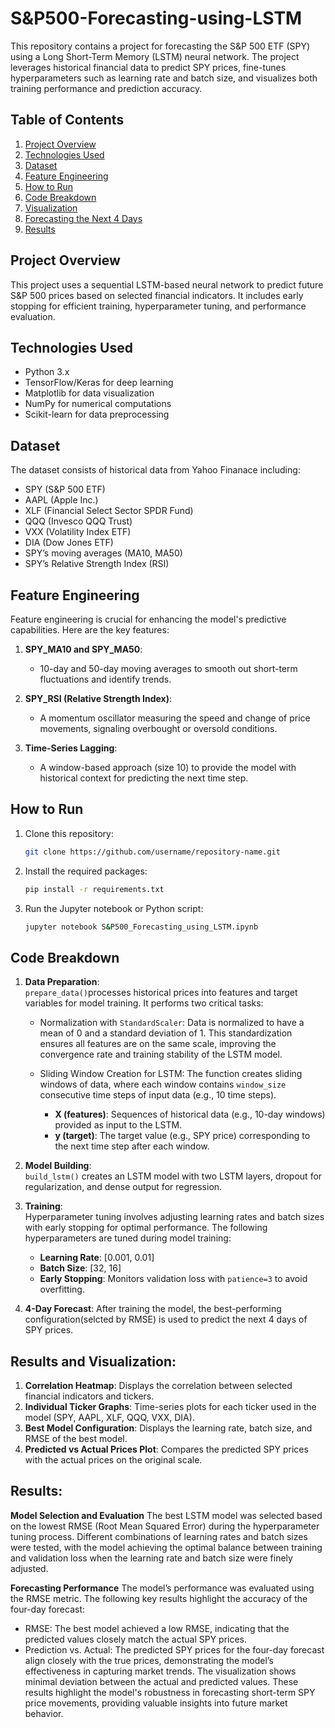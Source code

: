 # S&P500-Forecasting-using-LSTM

This repository contains a project for forecasting the S&P 500 ETF (SPY) using a Long Short-Term Memory (LSTM) neural network. The project leverages historical financial data to predict SPY prices, fine-tunes hyperparameters such as learning rate and batch size, and visualizes both training performance and prediction accuracy.

## Table of Contents
1. [Project Overview](#project-overview)  
2. [Technologies Used](#technologies-used)  
3. [Dataset](#dataset)  
4. [Feature Engineering](#feature-engineering)  
5. [How to Run](#how-to-run)  
6. [Code Breakdown](#code-breakdown)  
7. [Visualization](#visualization)  
8. [Forecasting the Next 4 Days](#forecasting-the-next-4-days)  
9. [Results](#results)  

## Project Overview
This project uses a sequential LSTM-based neural network to predict future S&P 500 prices based on selected financial indicators. It includes early stopping for efficient training, hyperparameter tuning, and performance evaluation.

## Technologies Used
- Python 3.x
- TensorFlow/Keras for deep learning
- Matplotlib for data visualization
- NumPy for numerical computations
- Scikit-learn for data preprocessing

## Dataset
The dataset consists of historical data from Yahoo Finanace including:
- SPY (S&P 500 ETF)  
- AAPL (Apple Inc.)  
- XLF (Financial Select Sector SPDR Fund)  
- QQQ (Invesco QQQ Trust)  
- VXX (Volatility Index ETF)  
- DIA (Dow Jones ETF)
- SPY’s moving averages (MA10, MA50)  
- SPY’s Relative Strength Index (RSI)


## Feature Engineering
Feature engineering is crucial for enhancing the model's predictive capabilities. Here are the key features:

1. **SPY_MA10 and SPY_MA50**:  
   - 10-day and 50-day moving averages to smooth out short-term fluctuations and identify trends.
   
2. **SPY_RSI (Relative Strength Index)**:  
   - A momentum oscillator measuring the speed and change of price movements, signaling overbought or oversold conditions.
   
3. **Time-Series Lagging**:  
   - A window-based approach (size 10) to provide the model with historical context for predicting the next time step.

## How to Run
1. Clone this repository:
   ```bash
   git clone https://github.com/username/repository-name.git
   ```
2. Install the required packages:
   ```bash
   pip install -r requirements.txt
   ```
3. Run the Jupyter notebook or Python script:
   ```bash
   jupyter notebook S&P500_Forecasting_using_LSTM.ipynb

## Code Breakdown
1. **Data Preparation**:  
   `prepare_data()`processes historical prices into features and target variables for model training. It performs two critical tasks:
   - Normalization with `StandardScaler`: Data is normalized to have a mean of 0 and a standard deviation of 1. This standardization ensures all features are on the same scale, improving the convergence rate and         training stability of the LSTM model.

   - Sliding Window Creation for LSTM: The function creates sliding windows of data, where each window contains `window_size` consecutive time steps of input data (e.g., 10 time steps).
      - **X (features)**: Sequences of historical data (e.g., 10-day windows) provided as input to the LSTM.
      - **y (target)**: The target value (e.g., SPY price) corresponding to the next time step after each window.

2. **Model Building**:  
   `build_lstm()` creates an LSTM model with two LSTM layers, dropout for regularization, and dense output for regression.

3. **Training**:  
   Hyperparameter tuning involves adjusting learning rates and batch sizes with early stopping for optimal performance.
   The following hyperparameters are tuned during model training:
   - **Learning Rate**: [0.001, 0.01]
   - **Batch Size**: [32, 16]
   - **Early Stopping**: Monitors validation loss with `patience=3` to avoid overfitting.

4. **4-Day Forecast**:
   After training the model, the best-performing configuration(selcted by RMSE) is used to predict the next 4 days of SPY prices.
   
## Results and Visualization:
1. **Correlation Heatmap**: Displays the correlation between selected financial indicators and tickers.
2. **Individual Ticker Graphs**: Time-series plots for each ticker used in the model (SPY, AAPL, XLF, QQQ, VXX, DIA).
3. **Best Model Configuration**: Displays the learning rate, batch size, and RMSE of the best model.
4. **Predicted vs Actual Prices Plot**: Compares the predicted SPY prices with the actual prices on the original scale.

## Results:
**Model Selection and Evaluation**
The best LSTM model was selected based on the lowest RMSE (Root Mean Squared Error) during the hyperparameter tuning process. Different combinations of learning rates and batch sizes were tested, with the model achieving the optimal balance between training and validation loss when the learning rate and batch size were finely adjusted.

**Forecasting Performance**
The model’s performance was evaluated using the RMSE metric. The following key results highlight the accuracy of the four-day forecast:

- RMSE: The best model achieved a low RMSE, indicating that the predicted values closely match the actual SPY prices.
- Prediction vs. Actual: The predicted SPY prices for the four-day forecast align closely with the true prices, demonstrating the model’s effectiveness in capturing market trends. The visualization shows minimal    deviation between the actual and predicted values.
  These results highlight the model's robustness in forecasting short-term SPY price movements, providing valuable insights into future market behavior.
